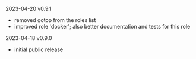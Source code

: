 2023-04-20 v0.9.1
  - removed gotop from the roles list
  - improved role 'docker'; also better documentation and tests for this role

2023-04-18 v0.9.0
  - initial public release
